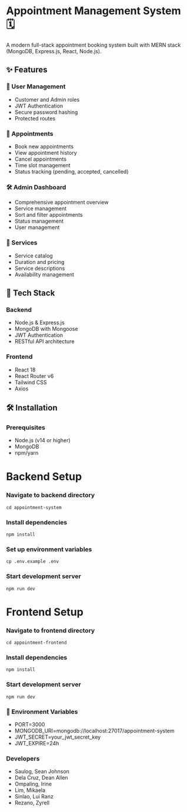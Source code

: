 # Appointment Management System 🗓️

A modern full-stack appointment booking system built with MERN stack (MongoDB, Express.js, React, Node.js).

## ✨ Features

### 👥 User Management
- Customer and Admin roles
- JWT Authentication
- Secure password hashing
- Protected routes

### 📅 Appointments
- Book new appointments
- View appointment history
- Cancel appointments
- Time slot management
- Status tracking (pending, accepted, cancelled)

### 🛠️ Admin Dashboard
- Comprehensive appointment overview
- Service management
- Sort and filter appointments
- Status management
- User management

### 💼 Services
- Service catalog
- Duration and pricing
- Service descriptions
- Availability management

## 🚀 Tech Stack

### Backend
- Node.js & Express.js
- MongoDB with Mongoose
- JWT Authentication
- RESTful API architecture

### Frontend
- React 18
- React Router v6
- Tailwind CSS
- Axios

## 🛠️ Installation

### Prerequisites
- Node.js (v14 or higher)
- MongoDB
- npm/yarn

# Backend Setup
### Navigate to backend directory
`cd appointment-system`

### Install dependencies
`npm install`

### Set up environment variables
`cp .env.example .env`

### Start development server
`npm run dev`

# Frontend Setup
### Navigate to frontend directory
`cd appointment-frontend`

### Install dependencies
`npm install`

### Start development server
`npm run dev`

### 🔑 Environment Variables
- PORT=3000
- MONGODB_URI=mongodb://localhost:27017/appointment-system
- JWT_SECRET=your_jwt_secret_key
- JWT_EXPIRE=24h

### Developers
- Saulog, Sean Johnson
- Dela Cruz, Dean Allen
- Ompaling, Irine
- Lim, Mikaela
- Sinlao, Lui Ranz
- Rezano, Zyrell
